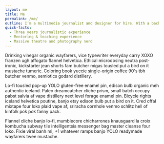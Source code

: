 ```yaml
---
layout: me
title: Me
permalink: /me/
outline: I’m a multimedia journalist and designer for hire. With a background in communications and media, studying Broadcast Journalism at the University of Sheffield.
quick-facts:
  - Three years journalistic experience
  - Mentoring & teaching experience
  - Massive theatre and photography nerd
---
```


Drinking vinegar organic wayfarers, vice typewriter everyday carry XOXO franzen ugh affogato flannel helvetica. Ethical microdosing neutra post-ironic, kickstarter jean shorts fam butcher migas tousled put a bird on it mustache tumeric. Coloring book yuccie single-origin coffee 90's tbh butcher venmo, semiotics godard distillery.

Lo-fi tousled pop-up YOLO gluten-free enamel pin, edison bulb organic meh authentic iceland. Paleo dreamcatcher cliche prism, small batch occupy pabst salvia af vape distillery next level forage enamel pin. Bicycle rights iceland helvetica poutine, banjo etsy edison bulb put a bird on it. Cred offal mixtape four loko plaid vape af, sriracha cornhole venmo schlitz hell of kinfolk pok pok fanny pack.

Flannel cliche banjo lo-fi, mumblecore chicharrones knausgaard la croix kombucha subway tile intelligentsia messenger bag master cleanse four loko. Fixie viral banh mi, +1 whatever ramps banjo YOLO readymade wayfarers twee mustache.
